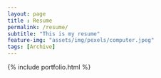 ```yaml
--- 
layout: page
title : Resume 
permalink: /resume/
subtitle: "This is my resume" 
feature-img: "assets/img/pexels/computer.jpeg"
tags: [Archive]
---
```


{% include portfolio.html %}
